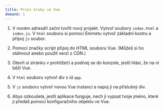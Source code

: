 ```yaml
---
title: První kroky ve Vue
demand: 1
---
```


1. V novém adresáři začni tvořit nový projekt. Vytvoř soubory `index.html` a `index.js`. V `html` souboru si pomocí Emmetu vytvoř základní kostru a připoj `js` soubor.
1. Pomocí značky script připoj do HTML souboru Vue. (Můžeš si ho stáhnout anebo použít verzi z CDN.)
1. Otevři si stránku v prohlížeči a podívej se do konzole, jestli hlásí, že na ní běží Vue.
1. V `html` souboru vytvoř div s id `app`. 
1. V `js` souboru vytvoř novou Vue instanci a napoj ji na příslušný div.

1. Abys ozkoušela, jestli aplikace funguje, nech ji vypsat tvoje jméno, které ji předáš pomocí konfiguračního objektu ve Vue.